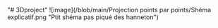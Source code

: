 "# 3Dproject" 
![image](/blob/main/Projection points par points/Shéma explicatif.png "Ptit shéma pas piqué des hanneton")
